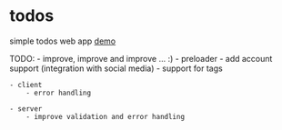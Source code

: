 # todos
simple todos web app [demo]


TODO: 
	- improve, improve and improve ... :)
	- preloader
	- add account support (integration with social media)
	- support for tags

	- client
		- error handling

	- server 
		- improve validation and error handling


[demo]:https://kumorko-todos.herokuapp.com/